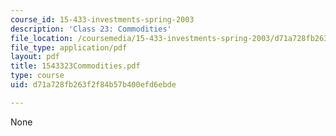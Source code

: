 ```yaml
---
course_id: 15-433-investments-spring-2003
description: 'Class 23: Commodities'
file_location: /coursemedia/15-433-investments-spring-2003/d71a728fb263f2f84b57b400efd6ebde_1543323Commodities.pdf
file_type: application/pdf
layout: pdf
title: 1543323Commodities.pdf
type: course
uid: d71a728fb263f2f84b57b400efd6ebde

---
```

None
